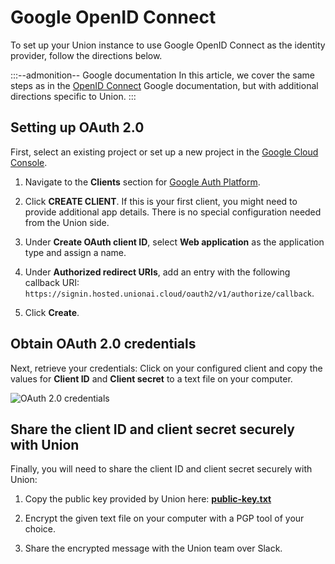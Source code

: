 # Google OpenID Connect

To set up your Union instance to use Google OpenID Connect as the identity provider, follow the directions below.

:::--admonition-- Google documentation
In this article, we cover the same steps as in the [OpenID Connect](https://developers.google.com/identity/openid-connect/openid-connect) Google documentation, but with additional directions specific to Union.
:::

## Setting up OAuth 2.0

First, select an existing project or set up a new project in the [Google Cloud Console](https://console.cloud.google.com).

1. Navigate to the **Clients** section for [Google Auth Platform](https://console.cloud.google.com/auth/).

2. Click **CREATE CLIENT**. If this is your first client, you might need to provide additional app details. There is no special configuration needed from the Union side.

3. Under **Create OAuth client ID**, select **Web application** as the application type and assign a name.

4. Under **Authorized redirect URIs**, add an entry with the following callback URI: `https://signin.hosted.unionai.cloud/oauth2/v1/authorize/callback`.

5. Click **Create**.

## Obtain OAuth 2.0 credentials

Next, retrieve your credentials: Click on your configured client and copy the values for **Client ID** and **Client secret** to a text file on your computer.

![OAuth 2.0 credentials](/_static/images/user-guide/data-plane-setup/single-sign-on-setup/google-oidc/oauth-credentials.png)

## Share the client ID and client secret securely with Union

Finally, you will need to share the client ID and client secret securely with Union:

1. Copy the public key provided by Union here: [**public-key.txt**](/_static/public/public-key.txt)

2. Encrypt the given text file on your computer with a PGP tool of your choice.

3. Share the encrypted message with the Union team over Slack.
